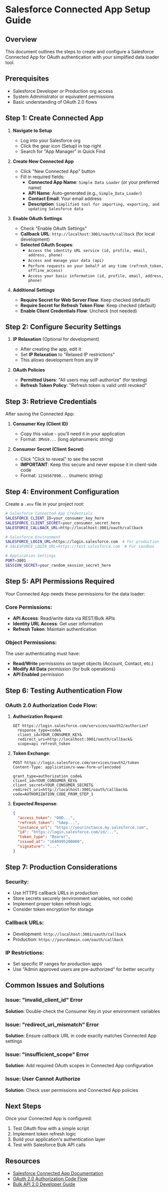 # Salesforce Connected App Setup Guide

## Overview
This document outlines the steps to create and configure a Salesforce Connected App for OAuth authentication with your simplified data loader tool.

## Prerequisites
- Salesforce Developer or Production org access
- System Administrator or equivalent permissions
- Basic understanding of OAuth 2.0 flows

## Step 1: Create Connected App

1. **Navigate to Setup**
   - Log into your Salesforce org
   - Click the gear icon (Setup) in top right
   - Search for "App Manager" in Quick Find

2. **Create New Connected App**
   - Click "New Connected App" button
   - Fill in required fields:
     - **Connected App Name**: `Simple Data Loader` (or your preferred name)
     - **API Name**: Auto-generated (e.g., `Simple_Data_Loader`)
     - **Contact Email**: Your email address
     - **Description**: `Simplified tool for importing, exporting, and updating Salesforce data`

3. **Enable OAuth Settings**
   - Check "Enable OAuth Settings"
   - **Callback URL**: `http://localhost:3001/oauth/callback` (for local development)
   - **Selected OAuth Scopes**:
     - `Access the identity URL service (id, profile, email, address, phone)`
     - `Access and manage your data (api)`
     - `Perform requests on your behalf at any time (refresh_token, offline_access)`
     - `Access your basic information (id, profile, email, address, phone)`

4. **Additional Settings**
   - **Require Secret for Web Server Flow**: Keep checked (default)
   - **Require Secret for Refresh Token Flow**: Keep checked (default)
   - **Enable Client Credentials Flow**: Uncheck (not needed)

## Step 2: Configure Security Settings

1. **IP Relaxation** (Optional for development)
   - After creating the app, edit it
   - Set **IP Relaxation** to "Relaxed IP restrictions"
   - This allows development from any IP

2. **OAuth Policies**
   - **Permitted Users**: "All users may self-authorize" (for testing)
   - **Refresh Token Policy**: "Refresh token is valid until revoked"

## Step 3: Retrieve Credentials

After saving the Connected App:

1. **Consumer Key (Client ID)**
   - Copy this value - you'll need it in your application
   - Format: `3MVG9...` (long alphanumeric string)

2. **Consumer Secret (Client Secret)**
   - Click "Click to reveal" to see the secret
   - **IMPORTANT**: Keep this secure and never expose it in client-side code
   - Format: `1234567890...` (numeric string)

## Step 4: Environment Configuration

Create a `.env` file in your project root:

```bash
# Salesforce Connected App Credentials
SALESFORCE_CLIENT_ID=your_consumer_key_here
SALESFORCE_CLIENT_SECRET=your_consumer_secret_here
SALESFORCE_CALLBACK_URL=http://localhost:3001/oauth/callback

# Salesforce Environment
SALESFORCE_LOGIN_URL=https://login.salesforce.com  # For production
# SALESFORCE_LOGIN_URL=https://test.salesforce.com  # For sandbox

# Application Settings
PORT=3001
SESSION_SECRET=your_random_session_secret_here
```

## Step 5: API Permissions Required

Your Connected App needs these permissions for the data loader:

### Core Permissions:
- **API Access**: Read/write data via REST/Bulk APIs
- **Identity URL Access**: Get user information
- **Refresh Token**: Maintain authentication

### Object Permissions:
The user authenticating must have:
- **Read/Write** permissions on target objects (Account, Contact, etc.)
- **Modify All Data** permission (for bulk operations)
- **API Enabled** permission

## Step 6: Testing Authentication Flow

### OAuth 2.0 Authorization Code Flow:

1. **Authorization Request**:
   ```
   GET https://login.salesforce.com/services/oauth2/authorize?
     response_type=code&
     client_id=YOUR_CONSUMER_KEY&
     redirect_uri=http://localhost:3001/oauth/callback&
     scope=api refresh_token
   ```

2. **Token Exchange**:
   ```
   POST https://login.salesforce.com/services/oauth2/token
   Content-Type: application/x-www-form-urlencoded
   
   grant_type=authorization_code&
   client_id=YOUR_CONSUMER_KEY&
   client_secret=YOUR_CONSUMER_SECRET&
   redirect_uri=http://localhost:3001/oauth/callback&
   code=AUTHORIZATION_CODE_FROM_STEP_1
   ```

3. **Expected Response**:
   ```json
   {
     "access_token": "00D...",
     "refresh_token": "5Aep...",
     "instance_url": "https://yourinstance.my.salesforce.com",
     "id": "https://login.salesforce.com/id/...",
     "token_type": "Bearer",
     "issued_at": "1640995200000",
     "signature": "..."
   }
   ```

## Step 7: Production Considerations

### Security:
- Use HTTPS callback URLs in production
- Store secrets securely (environment variables, not code)
- Implement proper token refresh logic
- Consider token encryption for storage

### Callback URLs:
- Development: `http://localhost:3001/oauth/callback`
- Production: `https://yourdomain.com/oauth/callback`

### IP Restrictions:
- Set specific IP ranges for production apps
- Use "Admin approved users are pre-authorized" for better security

## Common Issues and Solutions

### Issue: "invalid_client_id" Error
**Solution**: Double-check the Consumer Key in your environment variables

### Issue: "redirect_uri_mismatch" Error
**Solution**: Ensure callback URL in code exactly matches Connected App settings

### Issue: "insufficient_scope" Error
**Solution**: Add required OAuth scopes in Connected App configuration

### Issue: User Cannot Authorize
**Solution**: Check user permissions and Connected App policies

## Next Steps

Once your Connected App is configured:
1. Test OAuth flow with a simple script
2. Implement token refresh logic
3. Build your application's authentication layer
4. Test with Salesforce Bulk API calls

## Resources

- [Salesforce Connected App Documentation](https://help.salesforce.com/s/articleView?id=sf.connected_app_create.htm)
- [OAuth 2.0 Authorization Code Flow](https://help.salesforce.com/s/articleView?id=sf.remoteaccess_oauth_web_server_flow.htm)
- [Bulk API 2.0 Developer Guide](https://developer.salesforce.com/docs/atlas.en-us.api_asynch.meta/api_asynch/)